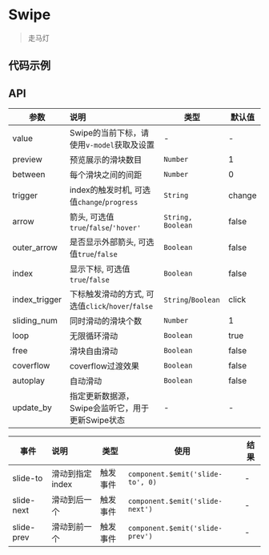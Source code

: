 # Swipe

> 走马灯

## 代码示例

<test></test>

<script>
  import test from '@/pages/demo/Swipe.vue';

  export default {
    components: {
      test
    }
  }
</script>

## API

| 参数 | 说明 | 类型 | 默认值 |
| ----|:-----| ---- | ---- |
| value | Swipe的当前下标，请使用`v-model`获取及设置  | - | - |
| preview | 预览展示的滑块数目  | `Number` | 1 |
| between | 每个滑块之间的间距  | `Number` | 0 |
| trigger | index的触发时机, 可选值`change`/`progress`  | `String` | change |
| arrow | 箭头, 可选值`true`/`false`/`'hover'`  | `String, Boolean` | false |
| outer_arrow | 是否显示外部箭头, 可选值`true`/`false` | `Boolean` | false |
| index | 显示下标, 可选值`true`/`false`  | `Boolean` | false |
| index_trigger | 下标触发滑动的方式, 可选值`click`/`hover`/`false`  | `String`/`Boolean` | click |
| sliding_num | 同时滑动的滑块个数  | `Number` | 1 |
| loop | 无限循环滑动  | `Boolean` | true |
| free | 滑块自由滑动  | `Boolean` | false |
| coverflow | coverflow过渡效果  | `Boolean` | false |
| autoplay | 自动滑动  | `Boolean` | false |
| update_by | 指定更新数据源，Swipe会监听它，用于更新Swipe状态 | - | - |

| 事件 | 说明 | 类型 | 使用 | 结果 |
| ----|:----- | ---- | ---- | ---- |
| slide-to | 滑动到指定index | 触发事件 | `component.$emit('slide-to', 0)` | - |
| slide-next | 滑动到后一个 | 触发事件 | `component.$emit('slide-next')` | - |
| slide-prev | 滑动到前一个 | 触发事件 | `component.$emit('slide-prev')` | - |

